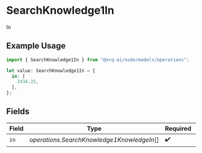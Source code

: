 # SearchKnowledge1In

In

## Example Usage

```typescript
import { SearchKnowledge1In } from "@orq-ai/node/models/operations";

let value: SearchKnowledge1In = {
  in: [
    2434.25,
  ],
};
```

## Fields

| Field                                      | Type                                       | Required                                   | Description                                |
| ------------------------------------------ | ------------------------------------------ | ------------------------------------------ | ------------------------------------------ |
| `in`                                       | *operations.SearchKnowledge1KnowledgeIn*[] | :heavy_check_mark:                         | N/A                                        |